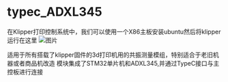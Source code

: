 # typec_ADXL345
在Klipper打印控制系统中，我们可以使用一个X86主板安装ubuntu然后将klipper运行在这里
![图片](https://user-images.githubusercontent.com/53431902/168425022-f5353120-8198-4d3e-9086-91f06b066501.png)

适用于所有搭载了klipper固件的3d打印机用的共振测量模组，特别适合于老旧机器或者商品机改造
模块集成了STM32单片机和ADXL345,并通过TypeC接口与主控板进行连接
